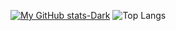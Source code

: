 

[![My GitHub stats-Dark](https://github-readme-stats.vercel.app/api?username=n-e-o-nZ&show_icons=true&theme=one_dark_pro)](https://github.com/n-e-o-n)
![Top Langs](https://github-readme-stats.vercel.app/api/top-langs/?username=n-e-o-nZ&theme=one_dark_pro&layout=compact)

